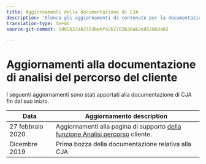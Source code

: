 ```yaml
---
title: Aggiornamenti della documentazione di CJA
description: 'Elenca gli aggiornamenti di contenuto per la documentazione di analisi del percorso cliente impostata a partire da dicembre 2019. '
translation-type: tm+mt
source-git-commit: 1d65b22ab2323bebf42b2782b2bab2ed52869a02

---
```



# Aggiornamenti alla documentazione di analisi del percorso del cliente

I seguenti aggiornamenti sono stati apportati alla documentazione di CJA fin dal suo inizio.

| Data | Aggiornamento description |
| --- | --- |
| 27 febbraio 2020 | Aggiornamenti alla pagina di supporto [della funzione Analisi percorso](/help/getting-started/cja-aa.md) cliente. |
| Dicembre 2019 | Prima bozza della documentazione relativa alla CJA |
